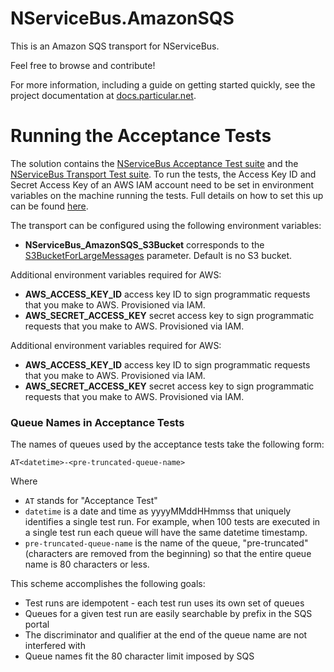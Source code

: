 NServiceBus.AmazonSQS
===============

This is an Amazon SQS transport for NServiceBus.

Feel free to browse and contribute!

For more information, including a guide on getting started quickly, see the project documentation at [docs.particular.net](https://docs.particular.net/transports/sqs/).

Running the Acceptance Tests
===============

The solution contains the [NServiceBus Acceptance Test suite](https://www.nuget.org/packages/NServiceBus.AcceptanceTests.Sources/) and the [NServiceBus Transport Test suite](https://www.nuget.org/packages/NServiceBus.TransportTests.Sources/).
To run the tests, the Access Key ID and Secret Access Key of an AWS IAM account need to be set in environment variables on the machine running the tests. Full details on how to set this up can be found [here](https://docs.particular.net/transports/sqs/#getting-started-set-up-an-aws-account).

The transport can be configured using the following environment variables:

 * **NServiceBus_AmazonSQS_S3Bucket** corresponds to the [S3BucketForLargeMessages](https://docs.particular.net/transports/sqs/configuration-options#s3bucketforlargemessages) parameter. Default is no S3 bucket.
 
 Additional environment variables required for AWS:
 
 * **AWS_ACCESS_KEY_ID** access key ID to sign programmatic requests that you make to AWS. Provisioned via IAM.
 * **AWS_SECRET_ACCESS_KEY** secret access key to sign programmatic requests that you make to AWS. Provisioned via IAM.
 
 Additional environment variables required for AWS:
 
 * **AWS_ACCESS_KEY_ID** access key ID to sign programmatic requests that you make to AWS. Provisioned via IAM.
 * **AWS_SECRET_ACCESS_KEY** secret access key to sign programmatic requests that you make to AWS. Provisioned via IAM.


### Queue Names in Acceptance Tests

The names of queues used by the acceptance tests take the following form:

    AT<datetime>-<pre-truncated-queue-name>

Where

 * `AT` stands for "Acceptance Test"
 * `datetime` is a date and time as yyyyMMddHHmmss that uniquely identifies a single test run. For example, when 100 tests are executed in a single test run each queue will have the same datetime timestamp.
 * `pre-truncated-queue-name` is the name of the queue, "pre-truncated" (characters are removed from the beginning) so that the entire queue name is 80 characters or less. 

This scheme accomplishes the following goals:

 * Test runs are idempotent - each test run uses its own set of queues
 * Queues for a given test run are easily searchable by prefix in the SQS portal
 * The discriminator and qualifier at the end of the queue name are not interfered with 
 * Queue names fit the 80 character limit imposed by SQS
